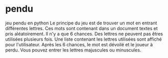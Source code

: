 # pendu
jeu pendu en python
Le principe du jeu est de trouver un mot en entrant différentes lettres. Ces mots sont contenant dans un document textes et pris aléatoirement.
Il n'y a que 6 chances. Des lettres ne peuvent pas êtres utilisées plusieurs fois. Une liste contenant les lettres utilisées sont affiché pour l'utilisateur.
Après les 6 chances, le mot est dévoilé et le joueur à perdu. Vous pouvez entrer les lettres majuscules ou minuscules.
